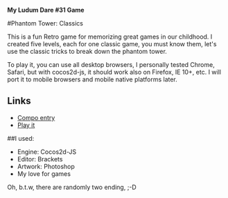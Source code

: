 __My Ludum Dare #31 Game__

#Phantom Tower: Classics

This is a fun Retro game for memorizing great games in our childhood. 
I created five levels, each for one classic game, you must know them, let's use the classic tricks to break down the phantom tower. 

To play it, you can use all desktop browsers, I personally tested Chrome, Safari, but with cocos2d-js, it should work also on Firefox, IE 10+, etc. I will port it to mobile browsers and mobile native platforms later.

## Links

- [Compo entry](http://ludumdare.com/compo/ludum-dare-31/?action=preview&uid=35910)
- [Play it](http://pandamicro.github.io/LudumDare31/publish/html5/)

##I used: 

- Engine: Cocos2d-JS 
- Editor: Brackets 
- Artwork: Photoshop
- My love for games


Oh, b.t.w, there are randomly two ending, ;-D 
